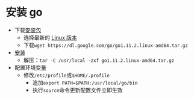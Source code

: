 # 安装 go

- 下载[安装包](https://golang.org/dl/)
  - 选择最新的 [Linux 版本](https://dl.google.com/go/go1.11.2.linux-amd64.tar.gz)
  - 下载`wget https://dl.google.com/go/go1.11.2.linux-amd64.tar.gz`
- [安装](https://golang.org/doc/install)
  - 解压：`tar -C /usr/local -zxf go1.11.2.linux-amd64.tar.gz`
- 配置环境变量
  - 修改`/etc/profile`或`$HOME/.profile`
    - 追加`export PATH=$PATH:/usr/local/go/bin`
    - 执行`source`命令更新配置文件立即生效